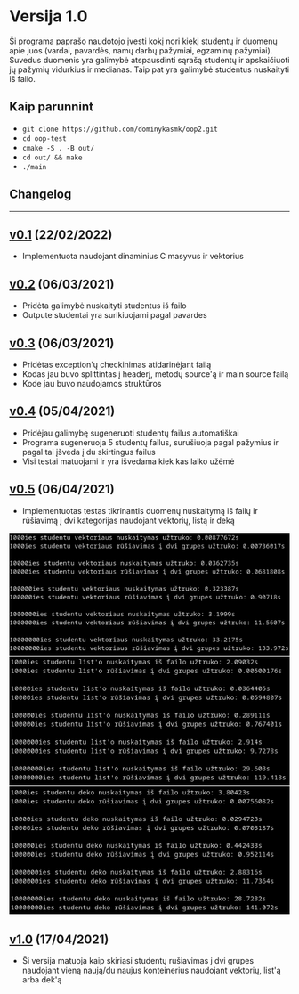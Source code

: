 # Versija 1.0

Ši programa paprašo naudotojo įvesti kokį nori kiekį studentų ir duomenų apie juos (vardai, pavardės, namų darbų pažymiai, egzaminų pažymiai).
Suvedus duomenis yra galimybė atspausdinti sąrašą studentų ir apskaičiuoti jų pažymių vidurkius ir medianas.
Taip pat yra galimybė studentus nuskaityti iš failo.

## Kaip parunnint

 - `git clone https://github.com/dominykasmk/oop2.git`
 - `cd oop-test`
 - `cmake -S . -B out/`
 - `cd out/ && make`
 - `./main`

## Changelog
 
 ---
 
## [v0.1](https://github.com/dominykasmk/oop2/tree/v0.1) (22/02/2022)
 - Implementuota naudojant dinaminius C masyvus ir vektorius
## [v0.2](https://github.com/dominykasmk/oop2/tree/v0.2) (06/03/2021)
 - Pridėta galimybė nuskaityti studentus iš failo
 - Outpute studentai yra surikiuojami pagal pavardes
## [v0.3](https://github.com/dominykasmk/oop2/tree/v0.3) (06/03/2021)
 - Pridėtas exception'ų checkinimas atidarinėjant failą
 - Kodas jau buvo splittintas į headerį, metodų source'ą ir main source failą
 - Kode jau buvo naudojamos struktūros
## [v0.4](https://github.com/dominykasmk/oop2/tree/v0.4) (05/04/2021)
 - Pridėjau galimybę sugeneruoti studentų failus automatiškai
 - Programa sugeneruoja 5 studentų failus, surušiuoja pagal pažymius ir pagal tai įšveda į du skirtingus failus
 - Visi testai matuojami ir yra išvedama kiek kas laiko užėmė
## [v0.5](https://github.com/dominykasmk/oop2/tree/v0.5) (06/04/2021)
 - Implementuotas testas tikrinantis duomenų nuskaitymą iš failų ir rūšiavimą į dvi kategorijas naudojant vektorių, listą ir deką

![](vector.png)
![](list.png)
![](deque.png)

## [v1.0](https://github.com/dominykasmk/oop2/tree/v1.0) (17/04/2021)
 - Ši versija matuoja kaip skiriasi studentų rušiavimas į dvi grupes naudojant vieną naują/du naujus konteinerius naudojant vektorių, list'ą arba dek'ą
